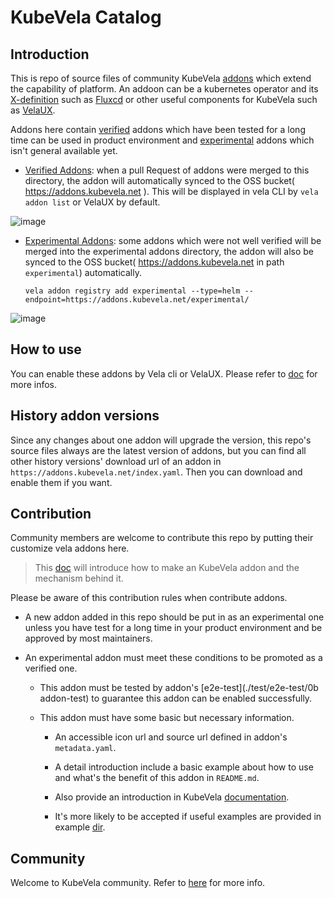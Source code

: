 # KubeVela Catalog

## Introduction

This is repo of source files of community KubeVela [addons](https://kubevela.net/docs/reference/addons/overview) which extend the capability of platform. An addoon can be a kubernetes operator and its [X-definition](https://kubevela.net/docs/getting-started/definition) such as [Fluxcd](addons/fluxcd) or other useful components for KubeVela such as [VelaUX](addons/velaux).

Addons here contain [verified](./addons) addons which have been tested for a long time can be used in product environment and [experimental](experimental/addons) addons which isn't general available yet.

* [Verified Addons](/addons): when a pull Request of addons were merged to this directory, the addon will automatically synced to the OSS bucket( https://addons.kubevela.net ). This will be displayed in vela CLI by `vela addon list` or VelaUX by default.

![image](https://user-images.githubusercontent.com/2173670/160372119-3e62044c-ce93-428d-9681-a91f0742bbaf.png)


* [Experimental Addons](/experimental/addons): some addons which were not well verified will be merged into the experimental addons directory, the addon will also be synced to the OSS bucket( https://addons.kubevela.net in path `experimental`) automatically. 
  ```
  vela addon registry add experimental --type=helm --endpoint=https://addons.kubevela.net/experimental/
  ```

![image](https://user-images.githubusercontent.com/2173670/160373204-80e74587-606c-4522-9802-11d4f572450b.png)

## How to use

You can enable these addons by Vela cli or VelaUX. Please refer to [doc](https://kubevela.net/docs/reference/addons/overview) for more infos.

## History addon versions

Since any changes about one addon will upgrade the version, this repo's source files always are the latest version of addons, but you can find all other history versions' download url of an addon in `https://addons.kubevela.net/index.yaml`. Then you can download and enable them if you want.

## Contribution

Community members are welcome to contribute this repo by putting their customize vela addons here.

>This [doc](https://kubevela.net/docs/platform-engineers/addon/intro) will introduce how to make an KubeVela addon and the mechanism behind it.

Please be aware of this contribution rules when contribute addons.

- A new addon added in this repo should be put in as an experimental one unless you have test for a long time in your product environment and be approved by most maintainers.

- An experimental addon must meet these conditions to be promoted as a verified one.

  - This addon must be tested by addon's [e2e-test](./test/e2e-test/0b addon-test) to guarantee this addon can be enabled successfully.

  - This addon must have some basic but necessary information.

    - An accessible icon url and source url defined in addon's `metadata.yaml`.
    
    - A detail introduction include a basic example about how to use and what's the benefit of this addon in `README.md`.
      
    - Also provide an introduction in KubeVela [documentation](https://kubevela.net/docs/reference/addons/overview).
    
    - It's more likely to be accepted if useful examples are provided in example [dir](examples/).
    
## Community

Welcome to KubeVela community. Refer to [here](https://github.com/kubevela/kubevela#community) for more info.